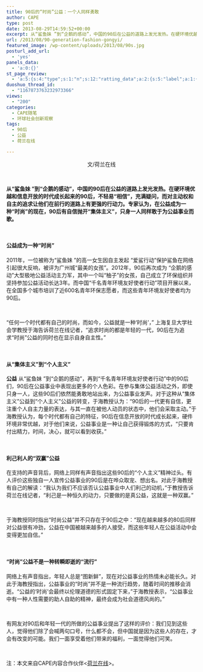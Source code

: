 ```yaml
---
title: 90后的“时尚”公益：一个人同样勇敢
author: CAPE
type: post
date: 2013-08-29T14:59:52+00:00
excerpt: 从“鲨鱼妹 ”到“企鹅的感动”，中国的90后在公益的道路上发光发热。在硬环境优越和信息开放的时代成长起来的90后，不轻易“相信”，充满疑问，而对主动权和自主的追求让他们在前行的道路上有更强的行动力。
url: /2013/08/90-generation-fashion-gongyi/
featured_image: /wp-content/uploads/2013/08/90s.jpg
posturl_add_url:
  - 'yes'
panels_data:
  - 'a:0:{}'
st_page_review:
  - 'a:5:{s:4:"type";s:1:"n";s:12:"ratting_data";a:2:{s:5:"label";a:1:{i:0;s:0:"";}s:5:"score";a:1:{i:0;s:1:"0";}}s:7:"postion";s:2:"tl";s:5:"title";s:0:"";s:11:"score_label";s:0:"";}'
duoshuo_thread_id:
  - "1167873763232973366"
views:
  - "200"
categories:
  - CAPE随笔
  - 环球社会创新观察
tags:
  - 90后
  - 公益
  - 荷兰在线

---
```

<p style="text-align: center;">
  文/荷兰在线
</p>

&nbsp;

**从“鲨鱼妹 ”到“企鹅的感动”，中国的90后在公益的道路上发光发热。在硬环境优越和信息开放的时代成长起来的90后，不轻易“相信”，充满疑问，而对主动权和自主的追求让他们在前行的道路上有更强的行动力。专家认为，在公益成为一种“时尚”的现在，90后有自信抛开“集体主义”，只身一人同样敢于为公益事业而歌。**

&nbsp;

#### **公益成为一种“时尚”**

2011年，一位被称为“鲨鱼妹 ”的高一女生因自主发起 “爱鲨行动”保护鲨鱼在网络引起很大反响，被评为广州城“最美的女孩”。2012年，90后再次成为 “企鹅的感动”大型极地公益活动主力军，其中一个叫“柚子”的女孩，自己成立了环保组织并坚持参加公益活动长达3年。而中国“千名青年环境友好使者行动”项目开展以来，在全国多个城市培训了近600名青年环保志愿者，而这些青年环境友好使者均为90后。

&nbsp;

“任何一个时代都有自己的时尚，而如今，公益就是一种‘时尚’，” 上海复旦大学社会学教授于海告诉荷兰在线记者，“追求时尚的都是年轻的一代，90后在为追求“时尚”公益的同时也在显示自身自主性。”

&nbsp;

#### **从“集体主义”到“个人主义”**

**公益** 从“鲨鱼妹 ”到“企鹅的感动”，再到“千名青年环境友好使者行动”中的90后们，90后在公益事业中表现出更多的个人色彩。在参与集体公益活动之外，即使只身一人，这些90后们依然能勇敢地站出来，为公益事业发声。对于这种从“集体主义”公益到“个人主义”公益的转变，于海教授认为：“90后的一代更有自信，更注重个人自主力量的表达，与其一直在被他人动员的状态中，他们会采取主动。”于海教授认为，每个时代都有自己的特征，90后在信息开放的时代成长起来，硬件环境非常优越，对于他们来说，公益事业是一种让自己获得锻炼的方式，“只要肯付出精力，时间，决心，就可以看到收获。”

&nbsp;

#### **利己利人的“双赢”公益**

在支持的声音背后，网络上同样有声音指出这些90后的“个人主义”精神过头。有人评价这些独自一人宣传公益事业的90后是在哗众取宠、想出名。对此于海教授有自己的解读：“我认为我们不应该否认公益事业中人们利己的动机，”于教授告诉荷兰在线记者，“利己是一种恒久的动力，只要做的是真公益，这就是一种双赢。”

&nbsp;

于海教授同时指出“时尚公益”并不只存在于90后之中：“现在越来越多的80后同样对公益很有冲劲，公益在中国被越来越多的人接受，而这些年轻人在公益活动中会变得更加自信。”

&nbsp;

#### **“时尚”公益不是一种转瞬即逝的“流行”**

网络上有声音指出，年轻人总是“图新鲜”，现在对公益事业的热情未必能长久。对此于海教授指出，公益事业的“时尚”并不是一种流行趋势，随着时间的推移会消逝。“公益的‘时尚’会最终以伦理道德的形式固定下来，”于海教授表示，“公益事业中有一种人性需要的助人自助的精神，最终会成为社会道德风尚的。”

&nbsp;

有网友对90后和年轻一代的所做的公益事业提出了这样的评价：我们见到这些人，觉得他们除了会喊两句口号，什么都不会，但中国就是因为这些人的存在，才会有改变的可能。我们一面享受着他们带来的福利，一面觉得他们可笑。

&nbsp;

注：本文来自CAPE内容合作伙伴<<a href="https://helanonline.cn/" target="_blank">荷兰在线</a>>。